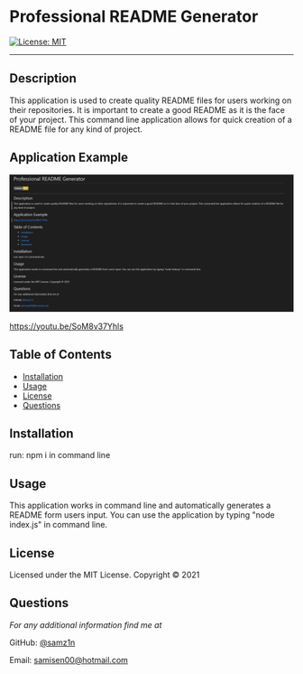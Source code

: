 # Professional README Generator

[![License: MIT](https://img.shields.io/badge/License-MIT-yellow.svg)](https://opensource.org/licenses/MIT)

---

## Description
This application is used to create quality README files for users working on their repositories. It is important to create a good README as it is the face of your project. This command line application allows for quick creation of a README file for any kind of project.

## Application Example
<img src= ./readmecap.PNG>


https://youtu.be/SoM8v37Yhls

## Table of Contents
* [Installation](#installation)
* [Usage](#usage)
* [License](#license)
* [Questions](#questions)

## Installation
run:
npm i in command line

## Usage
This application works in command line and automatically generates a README form users input. You can use the application by typing "node index.js" in command line.

## License 
Licensed under the MIT License. Copyright © 2021

## Questions
*For any additional information find me at* 

GitHub: [@samz1n](https://github.com/samz1n/)

Email: [samisen00@hotmail.com](mailto:samisen00@hotmail.com)
